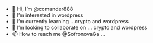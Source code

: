 - 👋 Hi, I’m @comander888
- 👀 I’m interested in wordpress
- 🌱 I’m currently learning ...crypto and  wordpress
- 💞️ I’m looking to collaborate on ... crypto and wordpress 
- 📫 How to reach me @SofronovaGa ...

<!---
comander888/comander888 is a ✨ special ✨ repository because its `README.md` (this file) appears on your GitHub profile.
You can click the Preview link to take a look at your changes.
--->
